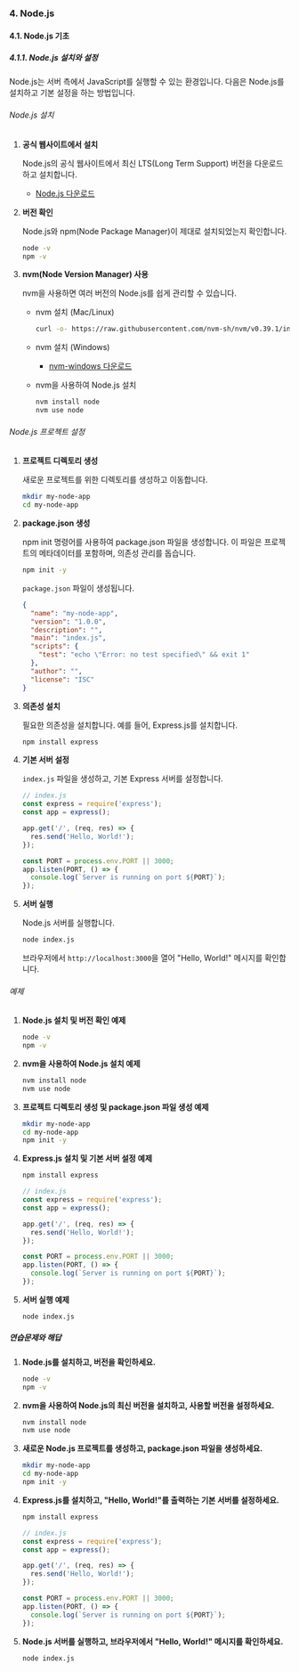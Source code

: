 ### 4. Node.js

#### 4.1. Node.js 기초

##### 4.1.1. Node.js 설치와 설정

Node.js는 서버 측에서 JavaScript를 실행할 수 있는 환경입니다. 다음은 Node.js를 설치하고 기본 설정을 하는 방법입니다.

###### Node.js 설치

1. **공식 웹사이트에서 설치**

   Node.js의 공식 웹사이트에서 최신 LTS(Long Term Support) 버전을 다운로드하고 설치합니다.

   - [Node.js 다운로드](https://nodejs.org/)

2. **버전 확인**

   Node.js와 npm(Node Package Manager)이 제대로 설치되었는지 확인합니다.

   ```bash
   node -v
   npm -v
   ```

3. **nvm(Node Version Manager) 사용**

   nvm을 사용하면 여러 버전의 Node.js를 쉽게 관리할 수 있습니다.

   - nvm 설치 (Mac/Linux)

     ```bash
     curl -o- https://raw.githubusercontent.com/nvm-sh/nvm/v0.39.1/install.sh | bash
     ```

   - nvm 설치 (Windows)

     - [nvm-windows 다운로드](https://github.com/coreybutler/nvm-windows/releases)

   - nvm을 사용하여 Node.js 설치

     ```bash
     nvm install node
     nvm use node
     ```

###### Node.js 프로젝트 설정

1. **프로젝트 디렉토리 생성**

   새로운 프로젝트를 위한 디렉토리를 생성하고 이동합니다.

   ```bash
   mkdir my-node-app
   cd my-node-app
   ```

2. **package.json 생성**

   npm init 명령어를 사용하여 package.json 파일을 생성합니다. 이 파일은 프로젝트의 메타데이터를 포함하며, 의존성 관리를 돕습니다.

   ```bash
   npm init -y
   ```

   `package.json` 파일이 생성됩니다.

   ```json
   {
     "name": "my-node-app",
     "version": "1.0.0",
     "description": "",
     "main": "index.js",
     "scripts": {
       "test": "echo \"Error: no test specified\" && exit 1"
     },
     "author": "",
     "license": "ISC"
   }
   ```

3. **의존성 설치**

   필요한 의존성을 설치합니다. 예를 들어, Express.js를 설치합니다.

   ```bash
   npm install express
   ```

4. **기본 서버 설정**

   `index.js` 파일을 생성하고, 기본 Express 서버를 설정합니다.

   ```javascript
   // index.js
   const express = require('express');
   const app = express();

   app.get('/', (req, res) => {
     res.send('Hello, World!');
   });

   const PORT = process.env.PORT || 3000;
   app.listen(PORT, () => {
     console.log(`Server is running on port ${PORT}`);
   });
   ```

5. **서버 실행**

   Node.js 서버를 실행합니다.

   ```bash
   node index.js
   ```

   브라우저에서 `http://localhost:3000`을 열어 "Hello, World!" 메시지를 확인합니다.

###### 예제

1. **Node.js 설치 및 버전 확인 예제**

   ```bash
   node -v
   npm -v
   ```

2. **nvm을 사용하여 Node.js 설치 예제**

   ```bash
   nvm install node
   nvm use node
   ```

3. **프로젝트 디렉토리 생성 및 package.json 파일 생성 예제**

   ```bash
   mkdir my-node-app
   cd my-node-app
   npm init -y
   ```

4. **Express.js 설치 및 기본 서버 설정 예제**

   ```bash
   npm install express
   ```

   ```javascript
   // index.js
   const express = require('express');
   const app = express();

   app.get('/', (req, res) => {
     res.send('Hello, World!');
   });

   const PORT = process.env.PORT || 3000;
   app.listen(PORT, () => {
     console.log(`Server is running on port ${PORT}`);
   });
   ```

5. **서버 실행 예제**

   ```bash
   node index.js
   ```

##### 연습문제와 해답

1. **Node.js를 설치하고, 버전을 확인하세요.**

   ```bash
   node -v
   npm -v
   ```

2. **nvm을 사용하여 Node.js의 최신 버전을 설치하고, 사용할 버전을 설정하세요.**

   ```bash
   nvm install node
   nvm use node
   ```

3. **새로운 Node.js 프로젝트를 생성하고, package.json 파일을 생성하세요.**

   ```bash
   mkdir my-node-app
   cd my-node-app
   npm init -y
   ```

4. **Express.js를 설치하고, "Hello, World!"를 출력하는 기본 서버를 설정하세요.**

   ```bash
   npm install express
   ```

   ```javascript
   // index.js
   const express = require('express');
   const app = express();

   app.get('/', (req, res) => {
     res.send('Hello, World!');
   });

   const PORT = process.env.PORT || 3000;
   app.listen(PORT, () => {
     console.log(`Server is running on port ${PORT}`);
   });
   ```

5. **Node.js 서버를 실행하고, 브라우저에서 "Hello, World!" 메시지를 확인하세요.**

   ```bash
   node index.js
   ```
